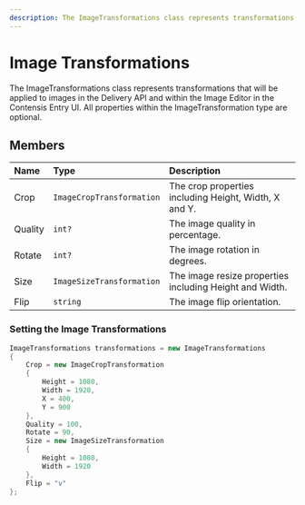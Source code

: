 ```yaml
---
description: The ImageTransformations class represents transformations that will be applied to images in the Delivery API and within the Image Editor in the Contensis Entry UI. 
---
```

# Image Transformations

The ImageTransformations class represents transformations that will be applied to images in the Delivery API and within the Image Editor in the Contensis Entry UI.
All properties within the ImageTransformation type are optional.

## Members

| Name | Type | Description |
| :--- | :--- | :---------- |
| Crop | `ImageCropTransformation` | The crop properties including Height, Width, X and Y. |
| Quality | `int?` | The image quality in percentage. |
| Rotate | `int?` | The image rotation in degrees. |
| Size | `ImageSizeTransformation` | The image resize properties including Height and Width. |
| Flip | `string` | The image flip orientation. |

### Setting the Image Transformations

```cs
ImageTransformations transformations = new ImageTransformations
{
    Crop = new ImageCropTransformation
    {
        Height = 1080,
        Width = 1920,
        X = 400,
        Y = 900
    },
    Quality = 100,
    Rotate = 90,
    Size = new ImageSizeTransformation
    {
        Height = 1080,
        Width = 1920
    },
    Flip = "v"
};
```